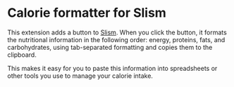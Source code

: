 # Calorie formatter for Slism

This extension adds a button to [Slism](https://calorie.slism.jp/).
When you click the button, it formats the nutritional information in the following order: energy, proteins, fats, and carbohydrates, using tab-separated formatting and copies them to the clipboard.

This makes it easy for you to paste this information into spreadsheets or other tools you use to manage your calorie intake.
